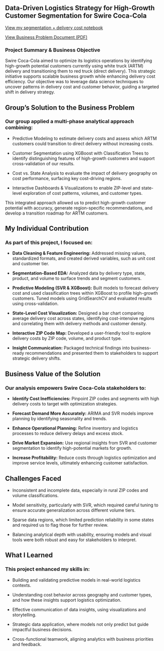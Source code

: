 ## Data-Driven Logistics Strategy for High-Growth Customer Segmentation for Swire Coca-Cola
[View my segmentation + delivery cost notebook](./segmentation_delivery_cost.Rmd)

[View Business Problem Document (PDF)](https://github.com/jocelynchang21/Capstone-Proejct/blob/main/business%20problem.pdf)

### Project Summary & Business Objective

Swire Coca-Cola aimed to optimize its logistics operations by identifying high-growth potential customers currently using white truck (ARTM) delivery and transitioning them to red truck (direct delivery). This strategic initiative supports scalable business growth while enhancing delivery cost efficiency. Our objective was to leverage data science techniques to uncover patterns in delivery cost and customer behavior, guiding a targeted shift in delivery strategy.

## Group’s Solution to the Business Problem

### Our group applied a multi-phase analytical approach combining:

- Predictive Modeling to estimate delivery costs and assess which ARTM customers could transition to direct delivery without increasing costs.

- Customer Segmentation using XGBoost with Classification Trees to identify distinguishing features of high-growth customers and support cross-validation of our results.

- Cost vs. State Analysis to evaluate the impact of delivery geography on cost performance, surfacing key cost-driving regions.

- Interactive Dashboards & Visualizations to enable ZIP-level and state-level exploration of cost patterns, volumes, and customer types.

This integrated approach allowed us to predict high-growth customer potential with accuracy, generate region-specific recommendations, and develop a transition roadmap for ARTM customers.

## My Individual Contribution

### As part of this project, I focused on:
- **Data Cleaning & Feature Engineering:** Addressed missing values, standardized formats, and created derived variables, such as unit cost and customer tier.

- **Segmentation-Based EDA:** Analyzed data by delivery type, state, product, and volume to surface trends and segment customers.

- **Predictive Modeling (SVR & XGBoost):** Built models to forecast delivery cost and used classification trees within XGBoost to profile high-growth customers. Tuned models using GridSearchCV and evaluated results using cross-validation.

- **State-Level Cost Visualization:** Designed a bar chart comparing average delivery cost across states, identifying cost-intensive regions and correlating them with delivery methods and customer density.

- **Interactive ZIP Code Map:** Developed a user-friendly tool to explore delivery costs by ZIP code, volume, and product type.

- **Insight Communication:** Packaged technical findings into business-ready recommendations and presented them to stakeholders to support strategic delivery shifts.
  
## Business Value of the Solution

### Our analysis empowers Swire Coca-Cola stakeholders to:

- **Identify Cost Inefficiencies:** Pinpoint ZIP codes and segments with high delivery costs to target with optimization strategies.

- **Forecast Demand More Accurately:** ARIMA and SVR models improve planning by identifying seasonality and trends.

- **Enhance Operational Planning:** Refine inventory and logistics processes to reduce delivery delays and excess stock.

- **Drive Market Expansion:** Use regional insights from SVR and customer segmentation to identify high-potential markets for growth.

- **Increase Profitability:** Reduce costs through logistics optimization and improve service levels, ultimately enhancing customer satisfaction.

## Challenges Faced

- Inconsistent and incomplete data, especially in rural ZIP codes and volume classifications.

- Model sensitivity, particularly with SVR, which required careful tuning to ensure accurate generalization across different volume tiers.

- Sparse data regions, which limited prediction reliability in some states and required us to flag those for further review.

- Balancing analytical depth with usability, ensuring models and visual tools were both robust and easy for stakeholders to interpret.

## What I Learned

### This project enhanced my skills in:

- Building and validating predictive models in real-world logistics contexts.

- Understanding cost behavior across geography and customer types, and how these insights support logistics optimization.

- Effective communication of data insights, using visualizations and storytelling.

- Strategic data application, where models not only predict but guide impactful business decisions.

- Cross-functional teamwork, aligning analytics with business priorities and feedback.
